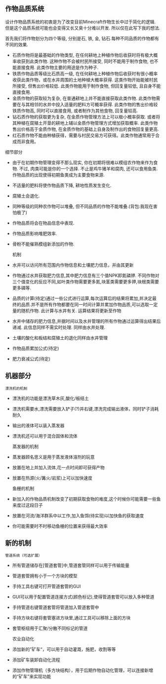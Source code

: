 ## 作物品质系统

设计作物品质系统的初衷是为了改变目前Minecraft作物生长中过于简化的逻辑. 但是这个品质系统可能也会变得又长又臭十分难以开发. 所以仅在此写下我的想法.

首先我们将作物划分为四个等级, 分别是石, 铁, 金, 钻石.每种不同品质的作物都有不同的效果.

- 石质作物将是最基础的作物类型, 在任何耕地上种植作物后收获时将有极大概率收获到此类作物. 这种作物不会被村民所接受, 同时不能用于制作食物, 也不能直接食用. 此类作物主要的用途是作为种子.
- 铁质作物品质等级比石质高一级, 在任何耕地上种植作物后收获时有很小概率收获此类作物，或在水井周围的土地种植大概率获得. 这类作物开始能被村民所接受, 但售出价格较低. 此类作物能用于制作食物, 但回复量较低, 且自身不能直接食用.
- 金质作物的获取较为复杂, 在普通耕地上并不能直接获取此类作物. 此类作物需要在与其相邻的水井中投入适量的肥料方可概率获得. 此类作物的售出价格较铁质作物高, 同时可以直接食用, 或者制作为其他食物, 回复量较高.
- 钻石质作物的获取更为复杂, 在金质作物管理方法上可以极小概率获取. 或者将其种植在腐殖土开垦的耕地上辅以金质作物管理方式增加获取概率. 此类作物售出价格高于金质作物, 在金质作物的基础上自身及制作出的食物回复量更高.
- 红石质作物不能由种植获得，需要与村民交易方可获得。此类作物通常用于合成而非食用。

细节部分

- 由于在初期作物管理变得不那么现实, 你在初期将很难以模组农作物来作为食物. 不过, 肉类可能是你的一个选择. 不止是鸡牛猪羊和腐肉, 还可以食用鱼类. 作物品质的出现使得初期鱼类成为主要食物来源.
- 不适量的肥料将使作物品质下降, 耕地性质发生变化.
- 腐殖土会退化.
- 同种等级的同种农作物可以堆叠, 但不同品质的作物不能堆叠.(背包:我现在害怕极了)
- 作物品质将会在物品信息中表现.
- 作物品质影响堆肥效率.
- 骨粉不能催熟模组新添加的作物.

  机制
- 水井可以访问所有范围内作物信息和土壤肥力信息，并由其更新
- 作物通过水井获取肥力信息,其中肥力信息有三个值NPK即氮磷钾. 不同作物对三个值变化的反应不同,如叶类作物需要更多氮,块茎类需要更多钾,块根类需要更多磷等.
- 品质的计算(待定)通过一些公式进行运算,每次运算后的结果将累加,并决定最终的品质.并不是所有作物都要在同一时间计算并累加作物品质,可以选取一定量的随机作物. 此计算与水井有关. 运算结果将更新至作物
- 水井中储存的肥力信息,并据时间以及水井管理的所有作物通过运算得出结果后递减. 此信息同样不需实时处理. 同样由水井处理.
- 土壤的酸化和板结和腐殖土的退化同样由水井管理
- 作物品质累加公式(待定)
- 肥力衰减公式(待定)

## 机器部分

    漂洗机的机制

- 漂洗机的功能是漂洗草木灰,酸化/板结土
- 漂洗机需要水,漂洗需要放入铲子(?)并右键,漂洗完成输出液体，同时铲子消耗耐久
- 输出的液体可以装入蒸发器
- 漂洗机还可以用于混合固体和流体

  蒸发器的机制
- 蒸发器顾名思义是用于蒸发液体溶剂的玩意
- 放置在地上并加入流体,花一点时间即可获得产物
- 放置在热源(火/篝火/岩浆)上可以加快速度

  鱼栅的机制

- 新加入的作物品质机制改变了初期获取食物的难度,这个时候你可能需要一些鱼来度过这段日子
- 放置在河流/海洋群系中以工作,加入鱼饵(待实现)以加快鱼的获取速度
- 你可能需要时不时移动鱼栅的位置来获得最大效率

## 新的机制

    管道系统（可选扩展）

- 所有管道储存在[管道套管]中,管道套管同样可以用于传输能量
- 管道套管拥有小于一个方块的模型
- 手持工具右键可打开管道套管的GUI
- GUI可以用于配置管道连接方式(颜色标记),使得管道套管可以放入多种管道
- 手持管道右键管道套管将管道加入管道套管中
- 手持方块右键将套管塞进方块里,通过工具可以移除上面的方块
- 套管枢纽用于汇聚/分散不同标记的管道

  农业自动化
- 添加新的”矿车“，可以用于自动灌溉，施肥，收割等等
- 添加矿车装卸自动化流程
- 添加作物管理机（多方块结构），用于后期作物自动化管理，可以连接新增的“矿车”来实现功能
  
